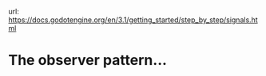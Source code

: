 url: https://docs.godotengine.org/en/3.1/getting_started/step_by_step/signals.html

The observer pattern...
======================================







